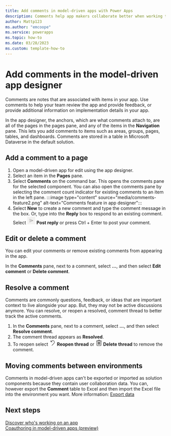 ```yaml
---
title: Add comments in model-driven apps with Power Apps
description: Comments help app makers collaborate better when working together. 
author: Mattp123
ms.author: "emcoope"
ms.service: powerapps
ms.topic: how-to
ms.date: 03/28/2023
ms.custom: template-how-to
---
```

# Add comments in the model-driven app designer

Comments are notes that are associated with items in your app. Use comments to help your team review the app and provide feedback, or provide additional information on implementation details in your app.  

In the app designer, the anchors, which are what comments attach to, are all of the pages in the pages pane, and any of the items in the **Navigation** pane. This lets you add comments to items such as areas, groups, pages, tables, and dashboards. Comments are stored in a table in Microsoft Dataverse in the default solution.

## Add a comment to a page

1. Open a model-driven app for edit using the app designer.
1. Select an item in the **Pages** pane.
1. Select **Comments** on the command bar. This opens the comments pane for the selected component. You can also open the comments pane by selecting the comment count indicator for existing comments to an item in the left pane.
   :::image type="content" source="media/comments-feature2.png" alt-text="Comments feature in app designer":::
1. Select **New** to create a new comment and type the comment message in the box. Or, type into the **Reply** box to respond to an existing comment. Select <img src = "media/post-comment-button.png" alt = "Post your comment button" width = "25" height = "25"> **Post reply** or press Ctrl + Enter to post your comment.

## Edit or delete a comment

You can edit your comments or remove existing comments from appearing in the app.

In the **Comments** pane, next to a comment, select **...**, and then select **Edit comment** or **Delete comment**.

## Resolve a comment

Comments are commonly questions, feedback, or ideas that are important context to live alongside your app. But, they may not be active discussions anymore. You can resolve, or reopen a resolved, comment thread to better track the active comments.  

1. In the **Comments** pane, next to a comment, select **...**, and then select **Resolve comment**.
1. The comment thread appears as **Resolved**.
1. To reopen select <img src = "media/reopen-thread-button.png" alt = "reopen comment thread button" width = "20" height = "20"> **Reopen thread** or <img src = "media/delete-thread-button.png" alt = "Delete comment thread button" width = "20" height = "20"> **Delete thread** to remove the comment.

## Moving comments between environments

Comments in model-driven apps can't be exported or imported as solution components because they contain user collaboration data. You can, however export the **Comment** table to Excel and then import the Excel file into the environment you want. More information: [Export data](../data-platform/data-platform-import-export.md#export-data)

## Next steps

[Discover who's working on an app](copresence.md) <br />
[Coauthoring in model-driven apps (preview)](coauthoring.md)